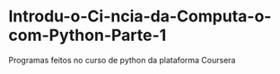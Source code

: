 # Introdu-o-Ci-ncia-da-Computa-o-com-Python-Parte-1
Programas feitos no curso de python da plataforma Coursera

